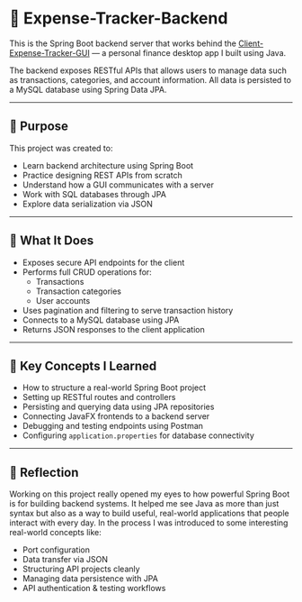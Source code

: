 # 🧾 Expense-Tracker-Backend

This is the Spring Boot backend server that works behind the [Client-Expense-Tracker-GUI](https://github.com/Bokorou/Client-Expense-Tracker-GUI) — a personal finance desktop app I built using Java.

The backend exposes RESTful APIs that allows users to manage data such as transactions, categories, and account information. All data is persisted to a MySQL database using Spring Data JPA.

---

## 🎯 Purpose

This project was created to:
- Learn backend architecture using Spring Boot
- Practice designing REST APIs from scratch
- Understand how a GUI communicates with a server
- Work with SQL databases through JPA
- Explore data serialization via JSON

---

## 🚀 What It Does

- Exposes secure API endpoints for the client
- Performs full CRUD operations for:
  - Transactions
  - Transaction categories
  - User accounts
- Uses pagination and filtering to serve transaction history
- Connects to a MySQL database using JPA
- Returns JSON responses to the client application

---

## 🧠 Key Concepts I Learned

- How to structure a real-world Spring Boot project
- Setting up RESTful routes and controllers
- Persisting and querying data using JPA repositories
- Connecting JavaFX frontends to a backend server
- Debugging and testing endpoints using Postman
- Configuring `application.properties` for database connectivity

---

## 🧠 Reflection

Working on this project really opened my eyes to how powerful Spring Boot is for building backend systems. 
It helped me see Java as more than just syntax but also as a way to build useful, real-world applications that people interact with every day.
In the process I was introduced to some interesting real-world concepts like:
- Port configuration
- Data transfer via JSON
- Structuring API projects cleanly
- Managing data persistence with JPA
- API authentication & testing workflows





